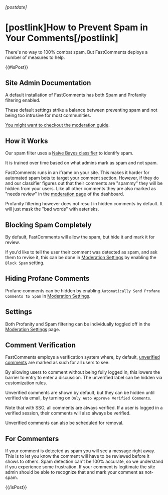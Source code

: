 ###### [postdate]
# [postlink]How to Prevent Spam in Your Comments[/postlink]

There's no way to 100% combat spam. But FastComments deploys a number of measures to help.

{{#isPost}}

## Site Admin Documentation

A default installation of FastComments has both Spam and Profanity filtering enabled.

These default settings strike a balance between preventing spam and not being too intrusive for most communities.

[You might want to checkout the moderation guide](https://docs.fastcomments.com/guide-moderation.html).

## How it Works

Our spam filter uses a [Naive Bayes classifier](https://en.wikipedia.org/wiki/Naive_Bayes_classifier) to identify spam.

It is trained over time based on what admins mark as spam and not spam.

FastComments runs in an iframe on your site. This makes it harder for automated spam bots to target your comment section. However, if they do
and our classifier figures out that their comments are "spammy" they will be hidden from your users. Like all other comments they are also marked as
"needs review" in the [moderation page](https://fastcomments.com/auth/my-account/moderate-comments) of the dashboard.

Profanity filtering however does not result in hidden comments by default. It will just mask the "bad words" with asterisks.

## Blocking Spam Completely

By default, FastComments will allow the spam, but hide it and mark it for review.

If you'd like to tell the user their comment was detected as spam, and ask them to revise it, this can be done in [Moderation Settings](https://fastcomments.com/auth/my-account/moderate-comments/settings) 
by enabling the `Block Spam` setting.

## Hiding Profane Comments

Profane comments can be hidden by enabling `Automatically Send Profane Comments to Spam` in [Moderation Settings](https://fastcomments.com/auth/my-account/moderate-comments/settings).

## Settings

Both Profanity and Spam filtering can be individually toggled off in the [Moderation Settings](https://fastcomments.com/auth/my-account/moderate-comments/settings) page.

## Comment Verification

FastComments employs a verification system where, by default, [unverified comments](https://docs.fastcomments.com/guide-comment-vote-verification.html#unverified-comments) are marked as such for all users to see.

By allowing users to comment without being fully logged in, this lowers the barrier to entry to enter a discussion. The unverified label can be hidden via customization rules.

Unverified comments are shown by default, but they can be hidden until verified via email, by turning on `Only Auto Approve Verified Comments`.

Note that with SSO, all comments are always verified. If a user is logged in a verified session, their comments will also always be verified.

Unverified comments can also be scheduled for removal.

## For Commenters

If your comment is detected as spam you will see a message right away. This is to let you know the comment will have to be reviewed
before it shows to others. Spam detection can't be 100% accurate, so we understand if you experience some frustration. If your comment is legitimate the
site admin should be able to recognize that and mark your comment as not-spam.

{{/isPost}}
